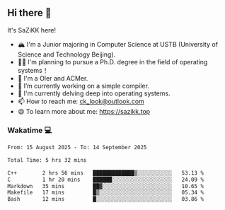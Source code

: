 ## Hi there 👋

It's SaZiKK here!

- 🏔️ I'm a Junior majoring in Computer Science  at USTB (University of Science and Technology Beijing).
- 🧑‍🎓 I'm planning to pursue a Ph.D. degree in the field of operating systems！
- 🚀 I'm a OIer and ACMer.
- 🔭 I’m currently working on a simple compiler.
- 🌱 I'm currently delving deep into operating systems.
- 📫 How to reach me: ck_look@outlook.com
- 😄 To learn more about me: https://sazikk.top

  
<!--
**SaZiKK/SaZiKK** is a ✨ _special_ ✨ repository because its `README.md` (this file) appears on your GitHub profile.

Here are some ideas to get you started:

- 🔭 I’m currently working on ...
- 🌱 I’m currently learning ...
- 👯 I’m looking to collaborate on ...
- 🤔 I’m looking for help with ...
- 💬 Ask me about ...
- 📫 How to reach me: ...
- 😄 Pronouns: ...
- ⚡ Fun fact: ...
-->

### Wakatime 💻

<!--START_SECTION:waka-->

```txt
From: 15 August 2025 - To: 14 September 2025

Total Time: 5 hrs 32 mins

C++        2 hrs 56 mins   █████████████▒░░░░░░░░░░░   53.13 %
C          1 hr 20 mins    ██████░░░░░░░░░░░░░░░░░░░   24.09 %
Markdown   35 mins         ██▓░░░░░░░░░░░░░░░░░░░░░░   10.65 %
Makefile   17 mins         █▒░░░░░░░░░░░░░░░░░░░░░░░   05.34 %
Bash       12 mins         █░░░░░░░░░░░░░░░░░░░░░░░░   03.86 %
```

<!--END_SECTION:waka-->
